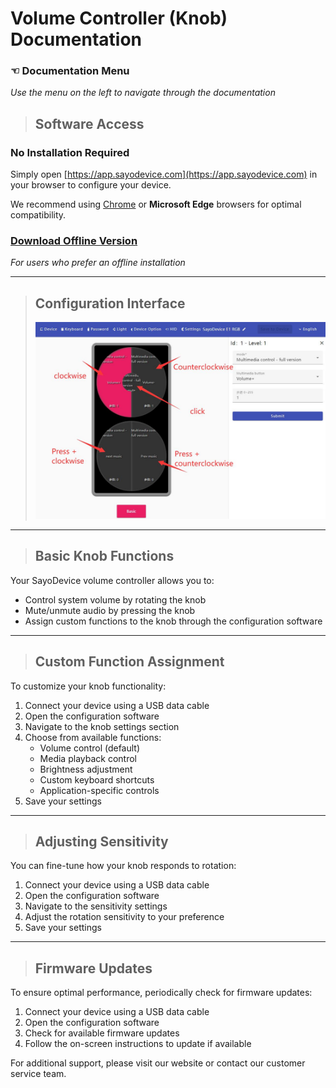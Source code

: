 # Volume Controller (Knob) Documentation

### ☜ Documentation Menu <!-- {docsify-ignore} -->
*Use the menu on the left to navigate through the documentation*

> ## Software Access

### No Installation Required <!-- {docsify-ignore} -->
Simply open [https://app.sayodevice.com](https://app.sayodevice.com) in your browser to configure your device.

We recommend using [Chrome](https://www.google.com/chrome) or **Microsoft Edge** browsers for optimal compatibility.

### [Download Offline Version](https://dl.sayobot.cn/setting_v3.zip) <!-- {docsify-ignore} -->
*For users who prefer an offline installation*

---

> ## Configuration Interface
>
> ![Main Configuration Interface](img/main.jpg)

---

> ## Basic Knob Functions

Your SayoDevice volume controller allows you to:

- Control system volume by rotating the knob
- Mute/unmute audio by pressing the knob
- Assign custom functions to the knob through the configuration software

---

> ## Custom Function Assignment

To customize your knob functionality:

1. Connect your device using a USB data cable
2. Open the configuration software
3. Navigate to the knob settings section
4. Choose from available functions:
   - Volume control (default)
   - Media playback control
   - Brightness adjustment
   - Custom keyboard shortcuts
   - Application-specific controls
5. Save your settings

---

> ## Adjusting Sensitivity

You can fine-tune how your knob responds to rotation:

1. Connect your device using a USB data cable
2. Open the configuration software
3. Navigate to the sensitivity settings
4. Adjust the rotation sensitivity to your preference
5. Save your settings

---

> ## Firmware Updates

To ensure optimal performance, periodically check for firmware updates:

1. Connect your device using a USB data cable
2. Open the configuration software
3. Check for available firmware updates
4. Follow the on-screen instructions to update if available

For additional support, please visit our website or contact our customer service team.

